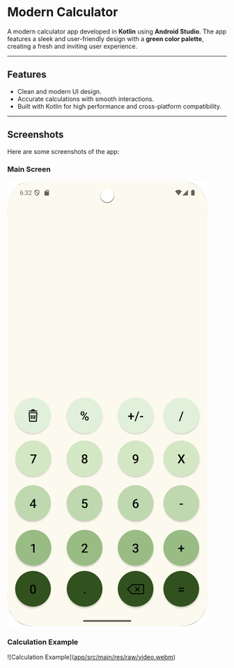 # Modern Calculator

A modern calculator app developed in **Kotlin** using **Android Studio**. The app features a sleek and user-friendly design with a **green color palette**, creating a fresh and inviting user experience.

---

## Features
- Clean and modern UI design.
- Accurate calculations with smooth interactions.
- Built with Kotlin for high performance and cross-platform compatibility.

---

## Screenshots
Here are some screenshots of the app:

### Main Screen
![Main Screen](app/src/main/res/drawable/main_screen.png)

### Calculation Example
![Calculation Example]([app/src/main/res/raw/video.webm](https://github.com/nativlevi/ModernCalculator/raw/main/app/src/main/res/raw/video.webm
))
